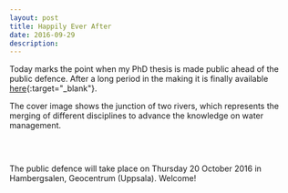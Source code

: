 ```yaml
---
layout: post
title: Happily Ever After
date: 2016-09-29
description:
---
```


Today marks the point when my PhD thesis is made public ahead of the public defence. After a long period in the making it is finally available [here](https://uu.diva-portal.org/smash/record.jsf?faces-redirect=true&aq2=%5B%5B%5D%5D&af=%5B%5D&searchType=SIMPLE&query=&language=en&pid=diva2%3A957429&aq=%5B%5B%7B%22personId%22%3A%22margi345+OR+0000-0002-0835-8897%22%7D%5D%5D&sf=all&aqe=%5B%5D&sortOrder=author_sort_asc&onlyFullText=false&noOfRows=50&dswid=-3723){:target="_blank"}.

The cover image shows the junction of two rivers, which represents the merging of different disciplines to advance the knowledge on water management.

<div class="row">
    <div class="col-sm mt-3 mt-md-0">
        <img class="img-fluid rounded z-depth-1" src="{{ '/assets/img/thesis_front.jpg' | relative_url }}" alt="" title="example image"/>
    </div>
</div>

&nbsp;

The public defence will take place on Thursday 20 October 2016 in Hambergsalen, Geocentrum (Uppsala). Welcome!

